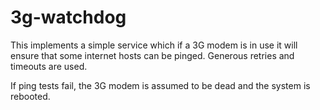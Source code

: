 # 3g-watchdog

This implements a simple service which if a 3G modem is in use it will
ensure that some internet hosts can be pinged. Generous retries and
timeouts are used.

If ping tests fail, the 3G modem is assumed to be dead and the system
is rebooted.
